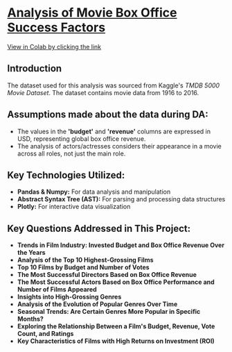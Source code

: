 # [Analysis of Movie Box Office Success Factors](https://colab.research.google.com/drive/1-8m0FyOccRgp0SA--JZYh5MOP3vvNEah{:target="_blank"})
[View in Colab by clicking the link](https://colab.research.google.com/drive/1-8m0FyOccRgp0SA--JZYh5MOP3vvNEah?usp=sharing)
## **Introduction**
The dataset used for this analysis was sourced from Kaggle's *TMDB 5000 Movie Dataset*. The dataset contains movie data from 1916 to 2016.

## **Assumptions made about the data during DA:**
- The values in the **'budget'** and **'revenue'** columns are expressed in USD, representing global box office revenue.
- The analysis of actors/actresses considers their appearance in a movie across all roles, not just the main role.

## **Key Technologies Utilized:**
- **Pandas & Numpy:** For data analysis and manipulation
- **Abstract Syntax Tree (AST):** For parsing and processing data structures
- **Plotly:** For interactive data visualization

## **Key Questions Addressed in This Project:**
- **Trends in Film Industry: Invested Budget and Box Office Revenue Over the Years**
- **Analysis of the Top 10 Highest-Grossing Films**
- **Top 10 Films by Budget and Number of Votes**
- **The Most Successful Directors Based on Box Office Revenue**
- **The Most Successful Actors Based on Box Office Performance and Number of Films Appeared**
- **Insights into High-Grossing Genres**
- **Analysis of the Evolution of Popular Genres Over Time**
- **Seasonal Trends: Are Certain Genres More Popular in Specific Months?**
- **Exploring the Relationship Between a Film's Budget, Revenue, Vote Count, and Ratings**
- **Key Characteristics of Films with High Returns on Investment (ROI)**
